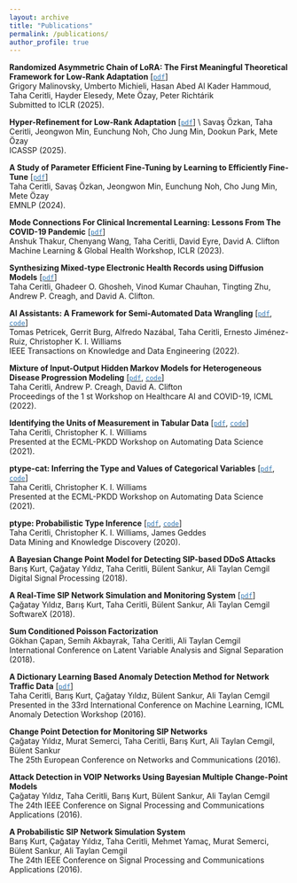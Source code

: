 ```yaml
---
layout: archive
title: "Publications"
permalink: /publications/
author_profile: true
---
```

**Randomized Asymmetric Chain of LoRA: The First Meaningful Theoretical Framework for Low-Rank Adaptation** [[<span style="color:#337ab7">`pdf`</span>](https://arxiv.org/pdf/2410.08305)]\
Grigory Malinovsky, Umberto Michieli, Hasan Abed Al Kader Hammoud, Taha Ceritli, Hayder Elesedy, Mete Özay, Peter Richtárik\
Submitted to ICLR (2025).

**Hyper-Refinement for Low-Rank Adaptation** [[<span style="color:#337ab7">`pdf`</span>](https://ieeexplore.ieee.org/document/10888301)] \ 
Savaş Özkan, Taha Ceritli, Jeongwon Min, Eunchung Noh, Cho Jung Min, Dookun Park, Mete Özay\
ICASSP (2025).

**A Study of Parameter Efficient Fine-Tuning by Learning to Efficiently Fine-Tune** [[<span style="color:#337ab7">`pdf`</span>](https://aclanthology.org/2024.findings-emnlp.929.pdf)]\
Taha Ceritli, Savaş Özkan, Jeongwon Min, Eunchung Noh, Cho Jung Min, Mete Özay\
EMNLP (2024).

**Mode Connections For Clinical Incremental Learning: Lessons From The COVID-19 Pandemic** [[<span style="color:#337ab7">`pdf`</span>](https://openreview.net/pdf?id=vWhEwRemyo)]\
Anshuk Thakur, Chenyang Wang, Taha Ceritli, David Eyre, David A. Clifton\
Machine Learning & Global Health Workshop, ICLR (2023).

**Synthesizing Mixed-type Electronic Health Records using Diffusion Models** [[<span style="color:#337ab7">`pdf`</span>](https://arxiv.org/pdf/2302.14679.pdf)]\
Taha Ceritli, Ghadeer O. Ghosheh, Vinod Kumar Chauhan, Tingting Zhu, Andrew P. Creagh, and David A. Clifton.

**AI Assistants: A Framework for Semi-Automated Data Wrangling** [[<span style="color:#337ab7">`pdf`</span>](https://arxiv.org/pdf/2211.00192.pdf), [<span style="color:#337ab7">`code`</span>](https://github.com/wrattler)]\
Tomas Petricek, Gerrit Burg, Alfredo Nazábal, Taha Ceritli, Ernesto Jiménez-Ruiz,
Christopher K. I. Williams\
IEEE Transactions on Knowledge and Data Engineering (2022).

**Mixture of Input-Output Hidden Markov Models for Heterogeneous Disease Progression Modeling** [[<span style="color:#337ab7">`pdf`</span>](https://proceedings.mlr.press/v184/ceritli22a/ceritli22a.pdf), [<span style="color:#337ab7">`code`</span>](https://github.com/tahaceritli/mIOHMM)]\
Taha Ceritli, Andrew P. Creagh, David A. Clifton\
Proceedings of the 1 st Workshop on Healthcare AI and COVID-19, ICML (2022).

**Identifying the Units of Measurement in Tabular Data** [[<span style="color:#337ab7">`pdf`</span>](https://upvedues-my.sharepoint.com/personal/jorallo_upv_edu_es/_layouts/15/onedrive.aspx?id=%2Fpersonal%2Fjorallo%5Fupv%5Fedu%5Fes%2FDocuments%2F%5F%5FRESEARCH%2DMISC%2F%5FORGANISED%20%28Ws%2C%20Special%20issues%29%2FAutoDS%40ECML2021%2Fpapers%2Fautods2021%5Fpaper%5F3%2Epdf&parent=%2Fpersonal%2Fjorallo%5Fupv%5Fedu%5Fes%2FDocuments%2F%5F%5FRESEARCH%2DMISC%2F%5FORGANISED%20%28Ws%2C%20Special%20issues%29%2FAutoDS%40ECML2021%2Fpapers&originalPath=aHR0cHM6Ly91cHZlZHVlcy1teS5zaGFyZXBvaW50LmNvbS86YjovZy9wZXJzb25hbC9qb3JhbGxvX3Vwdl9lZHVfZXMvRWVKT0N0TFBMTHRJcEJkREl0MHBDSjhCTWZEZ3BBNS05OWJYSzhCU2htYlM2UT9ydGltZT1NMjlHUGphWjJVZw), [<span style="color:#337ab7">`code`</span>](https://github.com/tahaceritli/puc)]\
Taha Ceritli, Christopher K. I. Williams\
Presented at the ECML-PKDD Workshop on Automating Data Science (2021).

**ptype-cat: Inferring the Type and Values of Categorical Variables** [[<span style="color:#337ab7">`pdf`</span>](https://www.google.com/url?q=https%3A%2F%2Fupvedues-my.sharepoint.com%2F%3Ab%3A%2Fg%2Fpersonal%2Fjorallo_upv_edu_es%2FER3GUrAraHRJmzdvbnJ75LgBB1fgbwHlWAbdcxjxMij-vQ%3Fe%3DfUOZ9K&sa=D&sntz=1&usg=AFQjCNH-zU7Vk-_I5M6MFaXL6-nn72zYFQ), [<span style="color:#337ab7">`code`</span>](https://github.com/tahaceritli/ptype-cat-experiments)]\
Taha Ceritli, Christopher K. I. Williams\
Presented at the ECML-PKDD Workshop on Automating Data Science (2021).

**ptype: Probabilistic Type Inference** [[<span style="color:#337ab7">`pdf`</span>](https://link.springer.com/content/pdf/10.1007/s10618-020-00680-1.pdf), [<span style="color:#337ab7">`code`</span>](https://github.com/alan-turing-institute/ptype)]\
Taha Ceritli, Christopher K. I. Williams, James Geddes\
Data Mining and Knowledge Discovery (2020).

**A Bayesian Change Point Model for Detecting SIP-based DDoS Attacks**\
Barış Kurt, Çağatay Yıldız, Taha Ceritli,  Bülent Sankur, Ali Taylan Cemgil\
Digital Signal Processing (2018).

**A Real-Time SIP Network Simulation and Monitoring System** [[<span style="color:#337ab7">`pdf`</span>]](https://www.sciencedirect.com/science/article/pii/S2352711017300614/pdfft?md5=48aae7ce4476707e69c015f0f880ee96&pid=1-s2.0-S2352711017300614-main.pdf
)\
Çağatay Yıldız, Barış Kurt, Taha Ceritli, Bülent Sankur, Ali Taylan Cemgil\
SoftwareX (2018).

**Sum Conditioned Poisson Factorization**\
Gökhan Çapan, Semih Akbayrak, Taha Ceritli, Ali Taylan Cemgil\
International Conference on Latent Variable Analysis and Signal Separation (2018).

**A Dictionary Learning Based Anomaly Detection Method for Network Traffic Data** [[<span style="color:#337ab7">`pdf`</span>]](../files/a-dictionary-learning-based.pdf)\
Taha Ceritli, Barış Kurt, Çağatay Yıldız, Bülent Sankur, Ali Taylan Cemgil\
Presented in the 33rd International Conference on Machine Learning, ICML Anomaly Detection Workshop (2016).

**Change Point Detection for Monitoring SIP Networks**\
Çağatay Yıldız, Murat Semerci, Taha Ceritli, Barış Kurt, Ali Taylan Cemgil, Bülent Sankur\
The 25th European Conference on Networks and Communications (2016).

**Attack Detection in VOIP Networks Using Bayesian Multiple Change-Point Models**\
Çağatay Yıldız, Taha Ceritli, Barış Kurt, Bülent Sankur, Ali Taylan Cemgil\
The 24th IEEE Conference on Signal Processing and Communications Applications (2016).

**A Probabilistic SIP Network Simulation System**\
Barış Kurt, Çağatay Yıldız, Taha Ceritli, Mehmet Yamaç, Murat Semerci, Bülent Sankur, Ali Taylan Cemgil\
The 24th IEEE Conference on Signal Processing and Communications Applications (2016).
